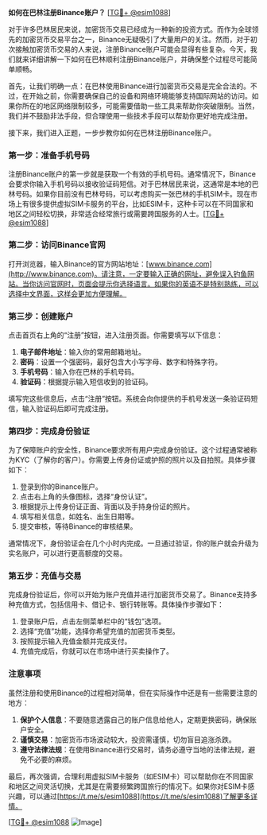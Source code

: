 **如何在巴林注册Binance账户？** [[TG💪+ @esim1088](https://t.me/s/esim1088)]

对于许多巴林居民来说，加密货币交易已经成为一种新的投资方式。而作为全球领先的加密货币交易平台之一，Binance无疑吸引了大量用户的关注。然而，对于初次接触加密货币交易的人来说，注册Binance账户可能会显得有些复杂。今天，我们就来详细讲解一下如何在巴林顺利注册Binance账户，并确保整个过程尽可能简单顺畅。

首先，让我们明确一点：在巴林使用Binance进行加密货币交易是完全合法的。不过，在开始之前，你需要确保自己的设备和网络环境能够支持国际网站的访问。如果你所在的地区网络限制较多，可能需要借助一些工具来帮助你突破限制。当然，我们并不鼓励非法手段，但合理使用一些技术手段可以帮助你更好地完成注册。

接下来，我们进入正题，一步步教你如何在巴林注册Binance账户。

### 第一步：准备手机号码

注册Binance账户的第一步就是获取一个有效的手机号码。通常情况下，Binance会要求你输入手机号码以接收验证码短信。对于巴林居民来说，这通常是本地的巴林号码。如果你目前没有巴林号码，可以考虑购买一张巴林的手机SIM卡。现在市场上有很多提供虚拟SIM卡服务的平台，比如ESIM卡，这种卡可以在不同国家和地区之间轻松切换，非常适合经常旅行或需要跨国服务的人士。[[TG💪+ @esim1088](https://t.me/s/esim1088)]

### 第二步：访问Binance官网

打开浏览器，输入Binance的官方网站地址：[www.binance.com](http://www.binance.com)。请注意，一定要输入正确的网址，避免误入钓鱼网站。当你访问官网时，页面会提示你选择语言。如果你的英语不是特别熟练，可以选择中文界面，这样会更加方便理解。

### 第三步：创建账户

点击首页右上角的“注册”按钮，进入注册页面。你需要填写以下信息：

1. **电子邮件地址**：输入你的常用邮箱地址。
2. **密码**：设置一个强密码，最好包含大小写字母、数字和特殊字符。
3. **手机号码**：输入你在巴林的手机号码。
4. **验证码**：根据提示输入短信收到的验证码。

填写完这些信息后，点击“注册”按钮。系统会向你提供的手机号发送一条验证码短信，输入验证码后即可完成注册。

### 第四步：完成身份验证

为了保障账户的安全性，Binance要求所有用户完成身份验证。这个过程通常被称为KYC（了解你的客户）。你需要上传身份证或护照的照片以及自拍照。具体步骤如下：

1. 登录到你的Binance账户。
2. 点击右上角的头像图标，选择“身份认证”。
3. 根据提示上传身份证正面、背面以及手持身份证的照片。
4. 填写相关信息，如姓名、出生日期等。
5. 提交审核，等待Binance的审核结果。

通常情况下，身份验证会在几个小时内完成。一旦通过验证，你的账户就会升级为实名账户，可以进行更高额度的交易。

### 第五步：充值与交易

完成身份验证后，你可以开始为账户充值并进行加密货币交易了。Binance支持多种充值方式，包括信用卡、借记卡、银行转账等。具体操作步骤如下：

1. 登录账户后，点击左侧菜单栏中的“钱包”选项。
2. 选择“充值”功能，选择你希望充值的加密货币类型。
3. 按照提示输入充值金额并完成支付。
4. 充值完成后，你就可以在市场中进行买卖操作了。

### 注意事项

虽然注册和使用Binance的过程相对简单，但在实际操作中还是有一些需要注意的地方：

1. **保护个人信息**：不要随意透露自己的账户信息给他人，定期更换密码，确保账户安全。
2. **谨慎交易**：加密货币市场波动较大，投资需谨慎，切勿盲目追涨杀跌。
3. **遵守法律法规**：在使用Binance进行交易时，请务必遵守当地的法律法规，避免不必要的麻烦。

最后，再次强调，合理利用虚拟SIM卡服务（如ESIM卡）可以帮助你在不同国家和地区之间灵活切换，尤其是在需要频繁跨国旅行的情况下。如果你对ESIM卡感兴趣，可以通过[https://t.me/s/esim1088](https://t.me/s/esim1088)了解更多详情。

[[TG💪+ @esim1088](https://t.me/s/esim1088) ![Image](https://i.postimg.cc/4NQfJmqS/Snipaste-2025-05-13-00-14-12.png)]